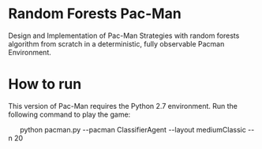 # Random Forests Pac-Man
Design and Implementation of Pac-Man Strategies with random forests algorithm from scratch in a deterministic, fully observable Pacman Environment.

# How to run
This version of Pac-Man requires the Python 2.7 environment. Run the following command to play the game:

&nbsp;&nbsp;&nbsp;&nbsp;&nbsp;&nbsp;python pacman.py --pacman ClassifierAgent --layout mediumClassic --n 20
